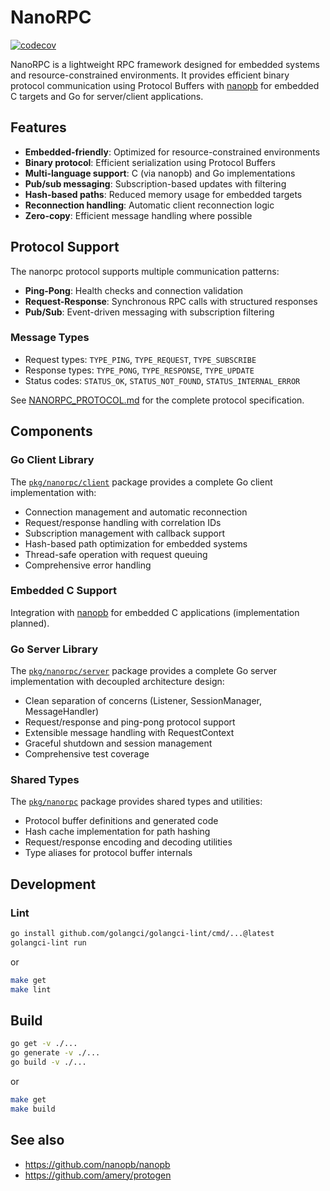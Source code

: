 # NanoRPC

[![codecov][codecov-badge]][codecov-url]

NanoRPC is a lightweight RPC framework designed for embedded systems and
resource-constrained environments. It provides efficient binary protocol
communication using Protocol Buffers with [nanopb][nanopb-url] for embedded
C targets and Go for server/client applications.

## Features

- **Embedded-friendly**: Optimized for resource-constrained environments
- **Binary protocol**: Efficient serialization using Protocol Buffers
- **Multi-language support**: C (via nanopb) and Go implementations
- **Pub/sub messaging**: Subscription-based updates with filtering
- **Hash-based paths**: Reduced memory usage for embedded targets
- **Reconnection handling**: Automatic client reconnection logic
- **Zero-copy**: Efficient message handling where possible

## Protocol Support

The nanorpc protocol supports multiple communication patterns:

- **Ping-Pong**: Health checks and connection validation
- **Request-Response**: Synchronous RPC calls with structured responses
- **Pub/Sub**: Event-driven messaging with subscription filtering

### Message Types

- Request types: `TYPE_PING`, `TYPE_REQUEST`, `TYPE_SUBSCRIBE`
- Response types: `TYPE_PONG`, `TYPE_RESPONSE`, `TYPE_UPDATE`
- Status codes: `STATUS_OK`, `STATUS_NOT_FOUND`, `STATUS_INTERNAL_ERROR`

See [NANORPC_PROTOCOL.md](NANORPC_PROTOCOL.md) for the
complete protocol specification.

## Components

### Go Client Library

The [`pkg/nanorpc/client`](pkg/nanorpc/client/) package provides a complete Go
client implementation with:

- Connection management and automatic reconnection
- Request/response handling with correlation IDs
- Subscription management with callback support
- Hash-based path optimization for embedded systems
- Thread-safe operation with request queuing
- Comprehensive error handling

### Embedded C Support

Integration with [nanopb][nanopb-url] for embedded C applications
(implementation planned).

### Go Server Library

The [`pkg/nanorpc/server`](pkg/nanorpc/server/) package provides a complete Go
server implementation with decoupled architecture design:

- Clean separation of concerns (Listener, SessionManager, MessageHandler)
- Request/response and ping-pong protocol support
- Extensible message handling with RequestContext
- Graceful shutdown and session management
- Comprehensive test coverage

### Shared Types

The [`pkg/nanorpc`](pkg/nanorpc/) package provides shared types and utilities:

- Protocol buffer definitions and generated code
- Hash cache implementation for path hashing
- Request/response encoding and decoding utilities
- Type aliases for protocol buffer internals

## Development

### Lint

```sh
go install github.com/golangci/golangci-lint/cmd/...@latest
golangci-lint run
```

or

```sh
make get
make lint
```

## Build

```sh
go get -v ./...
go generate -v ./...
go build -v ./...
```

or

```sh
make get
make build
```

## See also

- <https://github.com/nanopb/nanopb>
- <https://github.com/amery/protogen>

[codecov-badge]: https://codecov.io/gh/protomcp/nanorpc/branch/main/graph/badge.svg
[codecov-url]: https://codecov.io/gh/protomcp/nanorpc
[nanopb-url]: https://github.com/nanopb/nanopb
